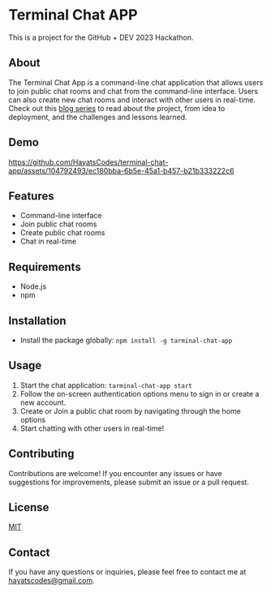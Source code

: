 # Terminal Chat APP
This is a project for the GitHub + DEV 2023 Hackathon.

## About
The Terminal Chat App is a command-line chat application that allows users to join public chat rooms and chat from the command-line interface. Users can also create new chat rooms and interact with other users in real-time. Check out this [blog series](https://hayatscodes.hashnode.dev/tarminal-chat-app) to read about the project, from idea to deployment, and the challenges and lessons learned.

## Demo

https://github.com/HayatsCodes/terminal-chat-app/assets/104792493/ec180bba-6b5e-45a1-b457-b21b333222c6

## Features
- Command-line interface
- Join public chat rooms
- Create public chat rooms
- Chat in real-time

## Requirements
- Node.js
- npm

## Installation
- Install the package globally: 
`npm install -g tarminal-chat-app`

## Usage
1. Start the chat application:
`tarminal-chat-app start`
2. Follow the on-screen authentication options menu to sign in or create a new account.
3. Create or Join a public chat room by navigating through the home options
4. Start chatting with other users in real-time!

## Contributing
Contributions are welcome! If you encounter any issues or have suggestions for improvements, please submit an issue or a pull request.

## License
[MIT](https://choosealicense.com/licenses/mit/)

## Contact
If you have any questions or inquiries, please feel free to contact me at hayatscodes@gmail.com.
